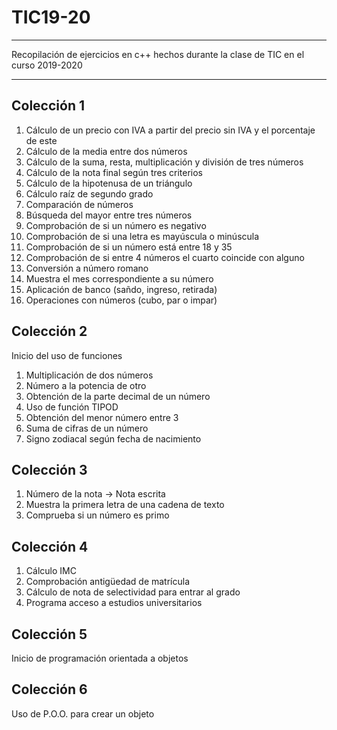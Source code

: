 # TIC19-20

---

Recopilación de ejercicios en c++ hechos durante la clase de TIC en el curso 2019-2020

---

## Colección 1

1. Cálculo de un precio con IVA a partir del precio sin IVA y el porcentaje de este
2. Cálculo de la media entre dos números
3. Cálculo de la suma, resta, multiplicación y división de tres números
4. Cálculo de la nota final según tres criterios
5. Cálculo de la hipotenusa de un triángulo
6. Cálculo raíz de segundo grado
7. Comparación de números
8. Búsqueda del mayor entre tres números
9. Comprobación de si un número es negativo
10. Comprobación de si una letra es mayúscula o minúscula
11. Comprobación de si un número está entre 18 y 35
12. Comprobación de si entre 4 números el cuarto coincide con alguno
13. Conversión a número romano
14. Muestra el mes correspondiente a su número
15. Aplicación de banco (sañdo, ingreso, retirada)
16. Operaciones con números (cubo, par o impar)

## Colección 2

Inicio del uso de funciones

1. Multiplicación de dos números
2. Número a la potencia de otro
3. Obtención de la parte decimal de un número
4. Uso de función TIPOD
5. Obtención del menor número entre 3
6. Suma de cifras de un número
7. Signo zodiacal según fecha de nacimiento

## Colección 3

1. Número de la nota -> Nota escrita
2. Muestra la primera letra de una cadena de texto
3. Comprueba si un número es primo

## Colección 4

1. Cálculo IMC
2. Comprobación antigüedad de matrícula
3. Cálculo de nota de selectividad para entrar al grado
4. Programa acceso a estudios universitarios

## Colección 5

Inicio de programación orientada a objetos

## Colección 6

Uso de P.O.O. para crear un objeto
